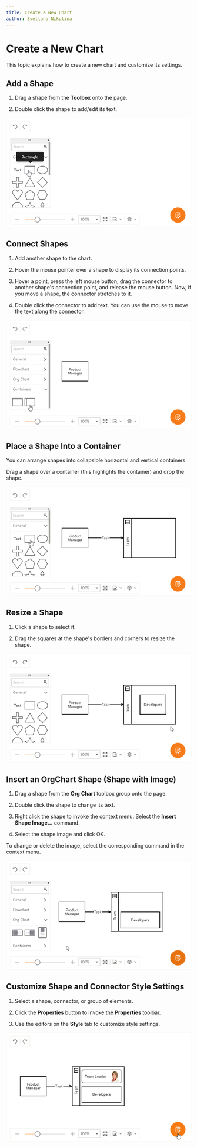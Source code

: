 ```yaml
---
title: Create a New Chart
author: Svetlana Nikulina
---
```

# Create a New Chart
This topic explains how to create a new chart and customize its settings.

## Add a Shape

1. Drag a shape from the **Toolbox** onto the page.

1. Double click the shape to add/edit its text.

![Add a Shape](../../images/diagram-add-shape.gif)

## Connect Shapes

1. Add another shape to the chart.

1. Hover the mouse pointer over a shape to display its connection points.


1. Hover a point, press the left mouse button, drag the connector to another shape's connection point, and release the mouse button. Now, if you move a shape, the connector stretches to it.


1. Double click the connector to add text. You can use the mouse to move the text along the connector.


![Add a Connector](../../images/diagram-add-connector.gif)

## Place a Shape Into a Container

You can arrange shapes into collapsible horizontal and vertical containers.

Drag a shape over a container (this highlights the container) and drop the shape.


![Container](../../images/diagram-container.gif)

## Resize a Shape

1. Click a shape to select it. 

1. Drag the squares at the shape's borders and corners to resize the shape.


![Resize a Shape](../../images/diagram-resizing.gif)

## Insert an OrgChart Shape (Shape with Image)

1. Drag a shape from the **Org Chart** toolbox group onto the page.

1. Double click the shape to change its text.


1. Right click the shape to invoke the context menu. Select the **Insert Shape Image...** command. 

1. Select the shape image and click OK.

To change or delete the image, select the corresponding command in the context menu.

![OrgChart Card](../../images/diagram-orgchart.gif)

## Customize Shape and Connector Style Settings

1. Select a shape, connector, or group of elements.


1. Click the **Properties** button to invoke the **Properties** toolbar.

1. Use the editors on the **Style** tab to customize style settings.

![Customization](../../images/diagram-customization.gif)

